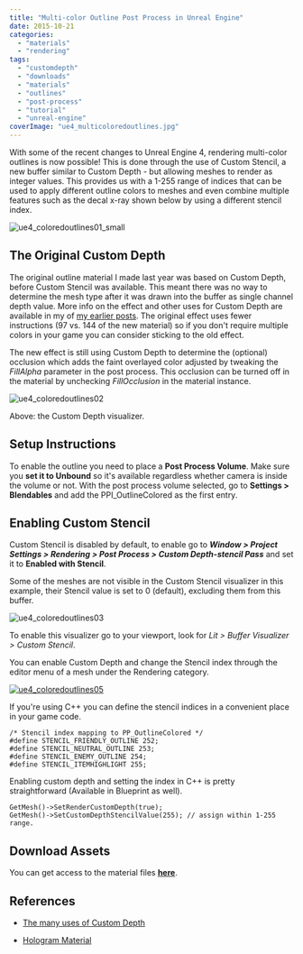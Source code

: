 ```yaml
---
title: "Multi-color Outline Post Process in Unreal Engine"
date: 2015-10-21
categories: 
  - "materials"
  - "rendering"
tags: 
  - "customdepth"
  - "downloads"
  - "materials"
  - "outlines"
  - "post-process"
  - "tutorial"
  - "unreal-engine"
coverImage: "ue4_multicoloredoutlines.jpg"
---
```


With some of the recent changes to Unreal Engine 4, rendering multi-color outlines is now possible! This is done through the use of Custom Stencil, a new buffer similar to Custom Depth - but allowing meshes to render as integer values. This provides us with a 1-255 range of indices that can be used to apply different outline colors to meshes and even combine multiple features such as the decal x-ray shown below by using a different stencil index.

![ue4_coloredoutlines01_small](images/ue4_coloredoutlines01_small.jpg)

## The Original Custom Depth

The original outline material I made last year was based on Custom Depth, before Custom Stencil was available. This meant there was no way to determine the mesh type after it was drawn into the buffer as single channel depth value. More info on the effect and other uses for Custom Depth are available in my of [my earlier posts](https://www.tomlooman.com/the-many-uses-of-custom-depth-in-unreal-4/). The original effect uses fewer instructions (97 vs. 144 of the new material) so if you don't require multiple colors in your game you can consider sticking to the old effect.

The new effect is still using Custom Depth to determine the (optional) occlusion which adds the faint overlayed color adjusted by tweaking the _FillAlpha_ parameter in the post process. This occlusion can be turned off in the material by unchecking _FillOcclusion_ in the material instance.

![ue4_coloredoutlines02](images/ue4_coloredoutlines02.jpg)

Above: the Custom Depth visualizer.

## Setup Instructions

To enable the outline you need to place a **Post Process Volume**. Make sure you **set it to Unbound** so it's available regardless whether camera is inside the volume or not. With the post process volume selected, go to **Settings > Blendables** and add the PPI\_OutlineColored as the first entry.

## Enabling Custom Stencil

Custom Stencil is disabled by default, to enable go to _**Window > Project Settings > Rendering > Post Process > Custom Depth-stencil Pass**_ and set it to **Enabled with Stencil**.

Some of the meshes are not visible in the Custom Stencil visualizer in this example, their Stencil value is set to 0 (default), excluding them from this buffer.

![ue4_coloredoutlines03](images/ue4_coloredoutlines03.jpg)

To enable this visualizer go to your viewport, look for _Lit > Buffer Visualizer > Custom Stencil_.

You can enable Custom Depth and change the Stencil index through the editor menu of a mesh under the Rendering category.

[![ue4_coloredoutlines05](images/ue4_coloredoutlines05.jpg)](https://www.tomlooman.com/wp-content/uploads/2015/10/ue4_coloredoutlines05.jpg)

If you're using C++ you can define the stencil indices in a convenient place in your game code.

```
/* Stencil index mapping to PP_OutlineColored */ 
#define STENCIL_FRIENDLY_OUTLINE 252; 
#define STENCIL_NEUTRAL_OUTLINE 253; 
#define STENCIL_ENEMY_OUTLINE 254; 
#define STENCIL_ITEMHIGHLIGHT 255;
```

Enabling custom depth and setting the index in C++ is pretty straightforward (Available in Blueprint as well).

```
GetMesh()->SetRenderCustomDepth(true); 
GetMesh()->SetCustomDepthStencilValue(255); // assign within 1-255 range.
```

## Download Assets

You can get access to the material files [**here**](https://courses.tomlooman.com/p/object-outline-materials-unreal-engine).

## References

- [The many uses of Custom Depth](https://www.tomlooman.com/the-many-uses-of-custom-depth-in-unreal-4/)

- [Hologram Material](https://www.tomlooman.com/ue4-hologram-material/)
